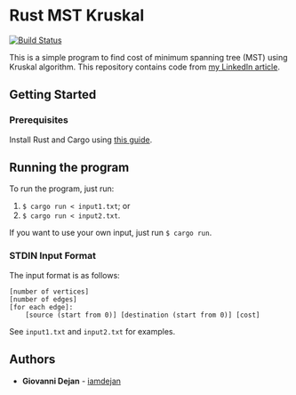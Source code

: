 # Rust MST Kruskal

[![Build Status](https://travis-ci.org/iamdejan/rust-mst-kruskal.svg?branch=master)](https://travis-ci.org/iamdejan/rust-mst-kruskal)

This is a simple program to find cost of minimum spanning tree (MST) using Kruskal algorithm. This repository contains code from [my LinkedIn article](https://www.linkedin.com/pulse/internet-everywhere-csse-giovanni-dejan/).

## Getting Started

### Prerequisites
Install Rust and Cargo using [this guide](https://www.rust-lang.org/learn/get-started).

## Running the program
To run the program, just run:
1) `$ cargo run < input1.txt`; or
2) `$ cargo run < input2.txt`.

If you want to use your own input, just run `$ cargo run`.

### STDIN Input Format
The input format is as follows:
```
[number of vertices]
[number of edges]
[for each edge]:
    [source (start from 0)] [destination (start from 0)] [cost]
```

See `input1.txt` and `input2.txt` for examples.

## Authors
- **Giovanni Dejan** - [iamdejan](https://github.com/iamdejan)
